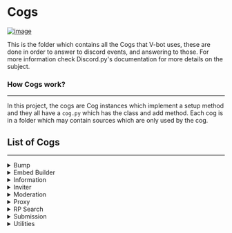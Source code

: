 # **Cogs**

[![image](https://img.shields.io/discord/719343092963999804?color=%237289DA&label=Parallel%20Yonder&logo=discord&logoColor=white)](https://discord.gg/CENcTvnarE)

This is the folder which contains all the Cogs that V-bot uses, these are done in order to answer to discord events, and answering to those. For more information check Discord.py's documentation for more details on the subject.

### **How Cogs work?**

---

In this project, the cogs are Cog instances which implement a setup method and they all have a `cog.py` which has the class and add method. Each cog is in a folder which may contain sources which are only used by the cog.

## **List of Cogs**
---

</details>

<details closed> <summary> Bump </summary>

<p>

> A standard temporizer which norifies to users when to bump, based on popular discord bump bots.
</p>
</details>

<details closed> <summary> Embed Builder </summary>

<p>

> This cog is pretty much as the name says, an embed builder, it works through the power of databases and webhooks in order to be able to keep editing embeds within discord itself.

</p>

</details>


<details closed> <summary> Information </summary>

<p>

> A cog that includes all the log-related utilities aside of a welcome message and a menu that handles the rules, self roles and common daily activities.
</p>

</details>

<details closed> <summary> Inviter </summary>

<p>

> A RegEx powered Discord Invites handler, which easies the partnering process while also making sure that all invites posted get deleted.

</p>

</details>

<details closed> <summary> Moderation </summary>

<p>

> Implementation of basic commands for moderation which are designed upon the server's needs, from regex cleaning to even proper ways to report.

</p>

</details>

<details closed> <summary>Proxy</summary>

<p>

> An implementation of a Proxy system, which allows users to use their characters by replacing their PFP through webhook messages as long as the regex matches.

</p>

</details>

<details closed> <summary>RP Search</summary>

<p>

> A mechanism which allows users to ping for RP, obtain their characters, and be able to keep track of the pings that have been used.

</p>

</details>

<details closed> <summary>Submission</summary>

<p>

> A dynamic character submission system with the purpose to facilitate the creation of characters for role-playing purposes aimed at easing the process to all users despite limitations.

</p>

</details>

<details closed> <summary>Utilities</summary>

<p>

> General purpose normal / slash commands implemented outside of the other categories

</p>

</details>
